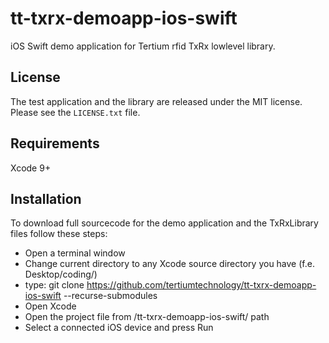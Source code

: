 # tt-txrx-demoapp-ios-swift
iOS Swift demo application for Tertium rfid TxRx lowlevel library.

## License
The test application and the library are released under the MIT license. Please see the `LICENSE.txt` file.

## Requirements
Xcode 9+

## Installation
To download full sourcecode for the demo application and the TxRxLibrary files follow these steps:

- Open a terminal window
- Change current directory to any Xcode source directory you have (f.e. Desktop/coding/)
- type: git clone https://github.com/tertiumtechnology/tt-txrx-demoapp-ios-swift --recurse-submodules
- Open Xcode
- Open the project file from <your directory>/tt-txrx-demoapp-ios-swift/ path
- Select a connected iOS device and press Run
